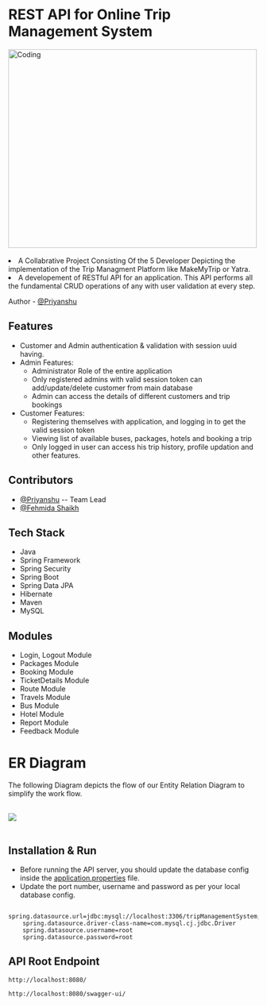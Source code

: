 <!-- ============================================  TITLE ======================================================  -->
# REST API for Online Trip Management System

<!-- ============================================  DETAILS ======================================================  -->

<img align="center" alt="Coding" width="500" height="400" src="https://github.com/fehmida99/new-berry-436/assets/112754704/3350fe3a-4994-4faa-b0bc-dbc76383f6e0">
<br>
<br>
<li>A Collabrative Project Consisting Of the 5 Developer Depicting the implementation of the Trip Managment Platform like MakeMyTrip or Yatra.
<li>A developement of RESTful API for an application. This API performs all the fundamental CRUD operations of any with user validation at every step.
<br>

<!-- ============================================  AUTHOR ======================================================  -->

Author - [@Priyanshu](https://github.com/Siddharth263)
 
<!-- ============================================  FEATURES ======================================================  -->

  
## Features

* Customer and Admin authentication & validation with session uuid having.
* Admin Features:
    * Administrator Role of the entire application
    * Only registered admins with valid session token can add/update/delete customer from main database
    * Admin can access the details of different customers and trip bookings
* Customer Features:
    * Registering themselves with application, and logging in to get the valid session token
    * Viewing list of available buses, packages, hotels and booking a trip
    * Only logged in user can access his trip history, profile updation and other features.

<!-- ============================================  CONTRIBUTORS ======================================================  -->

  
## Contributors

* [@Priyanshu](https://github.com/Siddharth263) -- Team Lead
* [@Fehmida Shaikh](https://github.com/fehmida99)
  
<!-- ============================================  TECH STACK ======================================================  -->

## Tech Stack

* Java
* Spring Framework
* Spring Security
* Spring Boot
* Spring Data JPA
* Hibernate
* Maven
* MySQL

<!-- ============================================  MODULES ======================================================  -->

## Modules

* Login, Logout Module
* Packages Module
* Booking Module
* TicketDetails Module
* Route Module
* Travels Module
* Bus Module
* Hotel Module
* Report Module
* Feedback Module

<!-- ============================================  ER - DIAGRAM ======================================================  -->

# ER Diagram

The following Diagram depicts the flow of our Entity Relation Diagram to simplify the work flow.
<br>
<br>
  
 <img src='./er-diagram/online trip management system.png'/>


<br>
<br>

<!-- ============================================  INSTALLATION AND RUN ======================================================  -->

## Installation & Run

* Before running the API server, you should update the database config inside the [application.properties](https://github.com/Siddharth263/nippy-needle-3633/blob/main/otms/otms/src/main/resources/application.properties) file. 
* Update the port number, username and password as per your local database config.

```
    spring.datasource.url=jdbc:mysql://localhost:3306/tripManagementSystem;
    spring.datasource.driver-class-name=com.mysql.cj.jdbc.Driver
    spring.datasource.username=root
    spring.datasource.password=root

```

<!-- ============================================  API ROOT ENDPOINTS ======================================================  -->

## API Root Endpoint

`http://localhost:8080/`

`http://localhost:8080/swagger-ui/`
